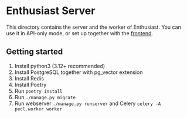 # Enthusiast Server

This directory contains the server and the worker of Enthusiast. You can use it in API-only mode, or set up together with the [frontend](../frontend).

## Getting started

1. Install python3 (3.12+ recommended)
2. Install PostgreSQL together with pg_vector extension
3. Install Redis
4. Install Poetry
5. Run `poetry install`
6. Run `./manage.py migrate`
7. Run webserver `./manage.py runserver` and Celery `celery -A pecl.worker worker`
